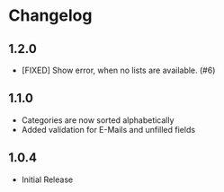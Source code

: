 # Changelog

## 1.2.0
 - [FIXED] Show error, when no lists are available. (#6)

## 1.1.0
 - Categories are now sorted alphabetically
 - Added validation for E-Mails and unfilled fields

## 1.0.4
 - Initial Release
